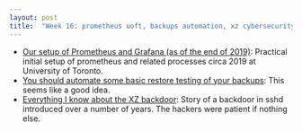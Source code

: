 ```yaml
---
layout: post
title:  "Week 16: prometheus uoft, backups automation, xz cybersecurity postgres"
---
```


* [Our setup of Prometheus and Grafana (as of the end of 2019)](https://utcc.utoronto.ca/~cks/space/blog/sysadmin/PrometheusGrafanaSetup-2019): Practical initial setup of prometheus and related processes circa 2019 at University of Toronto.
* [You should automate some basic restore testing of your backups](https://utcc.utoronto.ca/~cks/space/blog/sysadmin/AutomateSomeBackupRestoreTests): This seems like a good idea.
* [Everything I know about the XZ backdoor](https://boehs.org/node/everything-i-know-about-the-xz-backdoor): Story of a backdoor in sshd introduced over a number of years. The hackers were patient if nothing else.
